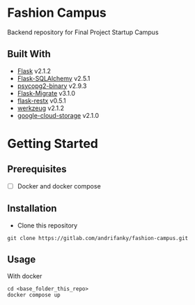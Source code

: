 # Fashion Campus

Backend repository for Final Project Startup Campus

## Built With

- [Flask](https://flask.palletsprojects.com/en/2.1.x/) v2.1.2
- [Flask-SQLAlchemy](https://pypi.org/project/flask-sqlalchemy/2.5.1/) v2.5.1
- [psycopg2-binary](https://www.psycopg.org/docs/) v2.9.3
- [Flask-Migrate](https://flask-migrate.readthedocs.io/en/latest/) v3.1.0
- [flask-restx](https://flask-restx.readthedocs.io/en/latest/) v0.5.1
- [werkzeug](https://pypi.org/project/Werkzeug/2.1.2/) v2.1.2
- [google-cloud-storage](https://cloud.google.com/storage/docs/reference/libraries) v2.1.0

# Getting Started

## Prerequisites

- [ ] Docker and docker compose

## Installation

- Clone this repository

```
git clone https://gitlab.com/andrifanky/fashion-campus.git
```

## Usage

With docker

```
cd <base_folder_this_repo>
docker compose up
```
